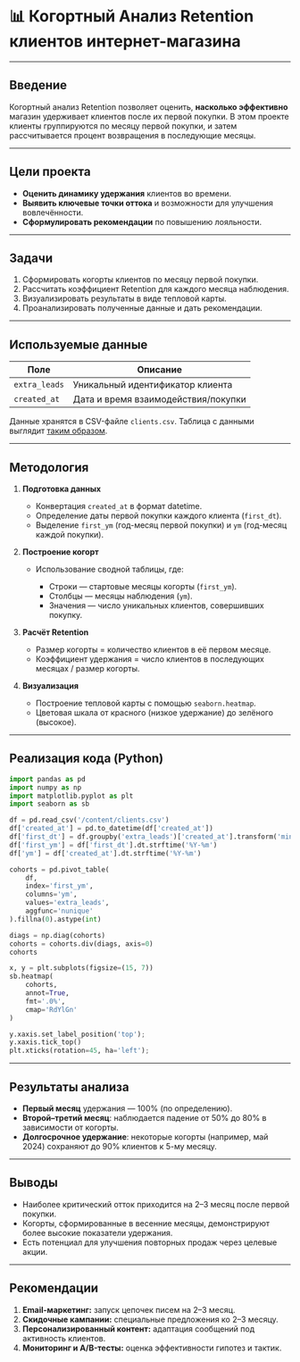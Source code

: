 # 📊 Когортный Анализ Retention клиентов интернет-магазина

---

## Введение

Когортный анализ Retention позволяет оценить, **насколько эффективно** магазин удерживает клиентов после их первой покупки. В этом проекте клиенты группируются по месяцу первой покупки, и затем рассчитывается процент возвращения в последующие месяцы.

---

## Цели проекта

* **Оценить динамику удержания** клиентов во времени.
* **Выявить ключевые точки оттока** и возможности для улучшения вовлечённости.
* **Сформулировать рекомендации** по повышению лояльности.

---

## Задачи

1. Сформировать когорты клиентов по месяцу первой покупки.
2. Рассчитать коэффициент Retention для каждого месяца наблюдения.
3. Визуализировать результаты в виде тепловой карты.
4. Проанализировать полученные данные и дать рекомендации.

---

## Используемые данные

| Поле          | Описание                            |
| ------------- | ----------------------------------- |
| `extra_leads` | Уникальный идентификатор клиента    |
| `created_at`  | Дата и время взаимодействия/покупки |

Данные хранятся в CSV-файле `clients.csv`.
Таблица с данными выглядит [таким образом](https://github.com/nijat1313/Projects/blob/main/%D0%9A%D0%BE%D0%B3%D0%BE%D1%80%D1%82%D0%BD%D1%8B%D0%B9%20%D0%B0%D0%BD%D0%B0%D0%BB%D0%B8%D0%B7%20Retention/%D0%92%D0%B8%D0%B4%20%D1%82%D0%B0%D0%B1%D0%BB%D0%B8%D1%86%D1%8B%20%D1%81%20%D0%B4%D0%B0%D0%BD%D0%BD%D1%8B%D0%BC%D0%B8.png).

---

## Методология

1. **Подготовка данных**

   * Конвертация `created_at` в формат datetime.
   * Определение даты первой покупки каждого клиента (`first_dt`).
   * Выделение `first_ym` (год-месяц первой покупки) и `ym` (год-месяц каждой покупки).

2. **Построение когорт**

   * Использование сводной таблицы, где:

     * Строки — стартовые месяцы когорты (`first_ym`).
     * Столбцы — месяцы наблюдения (`ym`).
     * Значения — число уникальных клиентов, совершивших покупку.

3. **Расчёт Retention**

   * Размер когорты = количество клиентов в её первом месяце.
   * Коэффициент удержания = число клиентов в последующих месяцах / размер когорты.

4. **Визуализация**

   * Построение тепловой карты с помощью `seaborn.heatmap`.
   * Цветовая шкала от красного (низкое удержание) до зелёного (высокое).

---

## Реализация кода (Python)

```python
import pandas as pd
import numpy as np
import matplotlib.pyplot as plt
import seaborn as sb

df = pd.read_csv('/content/clients.csv')
df['created_at'] = pd.to_datetime(df['created_at'])
df['first_dt'] = df.groupby('extra_leads')['created_at'].transform('min')
df['first_ym'] = df['first_dt'].dt.strftime('%Y-%m')
df['ym'] = df['created_at'].dt.strftime('%Y-%m')

cohorts = pd.pivot_table(
    df,
    index='first_ym',
    columns='ym',
    values='extra_leads',
    aggfunc='nunique'
).fillna(0).astype(int)

diags = np.diag(cohorts)
cohorts = cohorts.div(diags, axis=0)
cohorts

x, y = plt.subplots(figsize=(15, 7))
sb.heatmap(
    cohorts,
    annot=True,
    fmt='.0%',
    cmap='RdYlGn'
)

y.xaxis.set_label_position('top');
y.xaxis.tick_top()
plt.xticks(rotation=45, ha='left');
```

---

## Результаты анализа

* **Первый месяц** удержания — 100% (по определению).
* **Второй–третий месяц**: наблюдается падение от 50% до 80% в зависимости от когорты.
* **Долгосрочное удержание**: некоторые когорты (например, май 2024) сохраняют до 90% клиентов к 5-му месяцу.

---

## Выводы

* Наиболее критический отток приходится на 2–3 месяц после первой покупки.
* Когорты, сформированные в весенние месяцы, демонстрируют более высокие показатели удержания.
* Есть потенциал для улучшения повторных продаж через целевые акции.

---

## Рекомендации

1. **Email-маркетинг:** запуск цепочек писем на 2–3 месяц.
2. **Скидочные кампании:** специальные предложения ко 2–3 месяцу.
3. **Персонализированный контент:** адаптация сообщений под активность клиентов.
4. **Мониторинг и A/B-тесты:** оценка эффективности гипотез и тактик.
